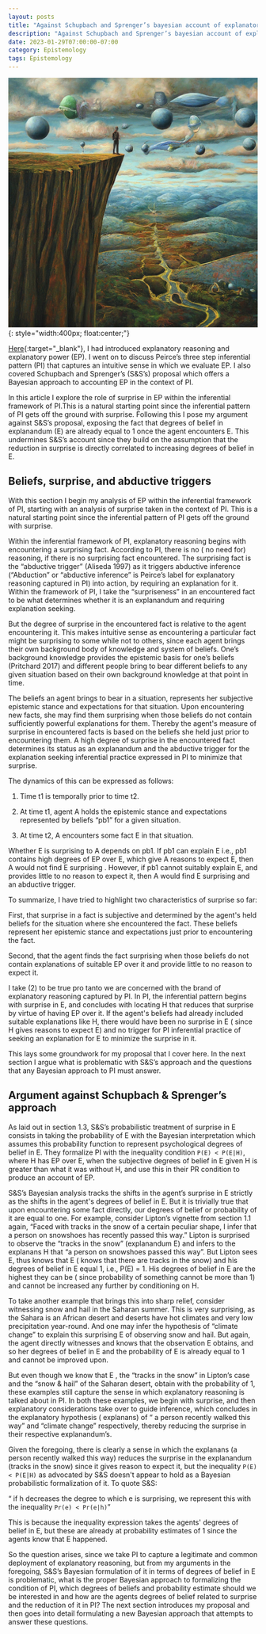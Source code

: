 ```yaml
---
layout: posts
title: "Against Schupbach and Sprenger’s bayesian account of explanatory power"
description: "Against Schupbach and Sprenger’s bayesian account of explanatory power"
date: 2023-01-29T07:00:00-07:00
category: Epistemology
tags: Epistemology
---
```

![TE image](/images/ep2.jfif){: style="width:400px; float:center;"}

[Here](https://perrin-ay.github.io/epistemology/2022/12/02/Bayesian-accounts-of-explanatory-power.html){:target="_blank"}, I had introduced explanatory reasoning and explanatory power (EP). I went on to discuss Peirce’s three step inferential pattern (PI) that captures an intuitive sense in which we evaluate EP. I also covered Schupbach and Sprenger’s (S&S’s) proposal which offers a Bayesian approach to accounting EP in the context of PI.

In this article I explore the role of surprise in EP within the inferential framework of PI.This is a natural starting point since the inferential pattern of PI gets off the ground with surprise. Following this I pose my argument against S&S’s proposal, exposing the fact that degrees of belief in explanandum (E) are already equal to 1 once the agent encounters E. This undermines S&S’s account since they build on the assumption that the reduction in surprise is directly correlated to increasing degrees of belief in E.

## Beliefs, surprise, and abductive triggers

With this section I begin my analysis of EP within the inferential framework of PI, starting with an analysis of surprise taken in the context of PI. This is a natural starting point since the inferential pattern of PI gets off the ground with surprise. 

Within the inferential framework of PI, explanatory reasoning begins with encountering a surprising fact. According to PI, there is no ( no need for) reasoning, if there is no surprising fact encountered. The surprising fact is the “abductive trigger” (Aliseda 1997) as it triggers abductive inference (“Abduction” or “abductive inference” is Peirce’s label for explanatory reasoning captured in PI) into action, by requiring an explanation for it. Within the framework of PI, I take the “surpriseness” in an encountered fact to be what determines whether it is an explanandum and requiring explanation seeking.

But the degree of surprise in the encountered fact is relative to the agent encountering it. This makes intuitive sense as encountering a particular fact might be surprising to some while not to others, since each agent brings their own background body of knowledge and system of beliefs. One’s background knowledge provides the epistemic basis for one’s beliefs (Pritchard 2017) and different people bring to bear different beliefs to any given situation based on their own background knowledge at that point in time. 

The beliefs an agent brings to bear in a situation, represents her subjective epistemic stance and expectations for that situation. Upon encountering new facts, she may find them surprising when those beliefs do not contain sufficiently powerful explanations for them. Thereby the agent's measure of surprise in encountered facts is based on the beliefs she held just prior to encountering them. A high degree of surprise in the encountered fact determines its status as an explanandum and the abductive trigger for the explanation seeking inferential practice expressed in PI to minimize that surprise.

The dynamics of this can be expressed as follows:

1) Time t1 is temporally prior to time t2.

2) At time t1, agent A holds the epistemic stance and expectations represented by beliefs “pb1” for a given situation.

3) At time t2,  A encounters some fact E in that situation.


Whether E is surprising to A depends on pb1. If pb1 can explain E i.e., pb1 contains high degrees of EP over E, which give A reasons to expect E,  then A would not find E surprising . However, if pb1 cannot suitably explain E, and provides little to no reason to expect it, then A would find E surprising and an abductive trigger.

To summarize, I have tried to highlight two characteristics of surprise so far:

First, that surprise in a fact is subjective and determined by the agent's held beliefs for the situation where she encountered the fact. These beliefs represent her epistemic stance and expectations just prior to encountering the fact. 

Second, that the agent finds the fact surprising when those beliefs do not contain explanations of suitable EP over it and provide little to no reason to expect it. 

I take (2) to be true pro tanto we are concerned with the brand of explanatory reasoning captured by PI. In PI, the inferential pattern begins with surprise in E, and concludes with locating H that reduces that surprise by virtue of having EP over it. If the agent's beliefs had already included suitable explanations like H, there would have been no surprise in E ( since H gives reasons to expect E) and no trigger for PI inferential practice of seeking an explanation for E to minimize the surprise in it.

This lays some groundwork for my proposal that I cover here. In the next section I argue what is problematic with S&S’s approach and the questions that any Bayesian approach to PI must answer.


## Argument against Schupbach & Sprenger’s approach 
As laid out in section 1.3, S&S’s probabilistic treatment of surprise in E consists in taking the probability of E with the Bayesian interpretation which assumes this probability function to represent psychological degrees of belief in E. They formalize PI with the inequality condition ```P(E) < P(E|H)```, where H has EP over E, when the subjective degrees of belief in E given H is greater than what it was without H, and use this in their PR condition to produce an account of EP.  

S&S’s Bayesian analysis tracks the shifts in the agent’s surprise in E strictly as the shifts in the agent's degrees of belief in E. But it is trivially true that upon encountering some fact directly, our degrees of belief or probability of it are equal to one. For example, consider Lipton’s vignette from section 1.1 again, “Faced with tracks in the snow of a certain peculiar shape, I infer that a person on snowshoes has recently passed this way.”  Lipton is surprised to observe the “tracks in the snow” (explanandum E) and infers to the explanans H that “a person on snowshoes passed this way”. But Lipton sees E, thus knows that E ( knows that there are tracks in the snow) and his degrees of belief in E equal 1, i.e., P(E) = 1. His degrees of belief in E are the highest they can be ( since probability of something cannot be more than 1) and cannot be increased any further by conditioning on H. 

To take another example that brings this into sharp relief, consider witnessing snow and hail in the Saharan summer. This is very surprising, as the Sahara is an African desert and deserts have hot climates and very low precipitation year-round. And one may infer the hypothesis of  “climate change” to explain this surprising E of observing snow and hail. But again, the agent directly witnesses and knows that the observation E obtains, and so her degrees of belief in E and the probability of E is already equal to 1 and cannot be improved upon. 

But even though we know that E , the “tracks in the snow” in Lipton’s case and the “snow & hail” of the Saharan desert, obtain with the probability of 1, these examples still capture the sense in which explanatory reasoning is talked about in PI. In both these examples, we begin with surprise, and then explanatory considerations take over to guide inference, which concludes in the explanatory hypothesis ( explanans) of “ a person recently walked this way” and “climate change” respectively, thereby reducing the surprise in their respective explanandum’s. 

Given the foregoing, there is clearly a sense in which the explanans (a person recently walked this way) reduces the surprise in the explanandum (tracks in the snow) since it gives reason to expect it, but the inequality ```P(E) < P(E|H)``` as advocated by S&S doesn't appear to hold as a Bayesian probabilistic formalization of it. To quote S&S:

“ if h decreases the degree to which e is surprising, we represent this with the inequality ```Pr(e) < Pr(e|h)```”

This is because the inequality expression takes the agents' degrees of belief in E, but these are already at probability estimates of 1 since the agents know that E happened. 

So the question arises, since we take PI to capture a legitimate and common deployment of explanatory reasoning, but from my arguments in the foregoing, S&S’s Bayesian formulation of it in terms of degrees of belief in E is problematic, what is the proper Bayesian approach to formalizing the condition of PI, which degrees of beliefs and probability estimate should we be interested in and how are the agents degrees of belief related to surprise and the reduction of it in PI? The next section introduces my proposal and then goes into detail formulating a new Bayesian approach that attempts to answer these questions. 




